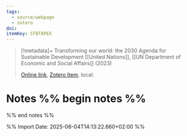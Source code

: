 ```yaml
---
tags:
  - source/webpage
  - zotero
doi: 
itemKey: CFBTAPEX
---
```

>[!metadata]+
> Transforming our world: the 2030 Agenda for Sustainable Development
> [[United Nations]], 
> [[UN Department of Economic and Social Affairs]] (2023)
> 
> [Online link](https://sdgs.un.org/2030agenda), [Zotero Item](zotero://select/library/items/CFBTAPEX), local: 

# Notes %% begin notes %%

%% end notes %%




%% Import Date: 2025-06-04T14:13:22.660+02:00 %%
